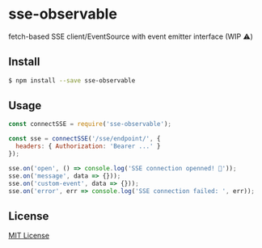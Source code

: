 # sse-observable
fetch-based SSE client/EventSource with event emitter interface (WIP :warning:)

## Install
```sh
$ npm install --save sse-observable
```

## Usage
```javascript
const connectSSE = require('sse-observable');

const sse = connectSSE('/sse/endpoint/', {
  headers: { Authorization: 'Bearer ...' }
});

sse.on('open', () => console.log('SSE connection openned! 🎉'));
sse.on('message', data => {}));
sse.on('custom-event', data => {}));
sse.on('error', err => console.log('SSE connection failed: ', err));
```

## License
[MIT License](https://opensource.org/licenses/MIT)
